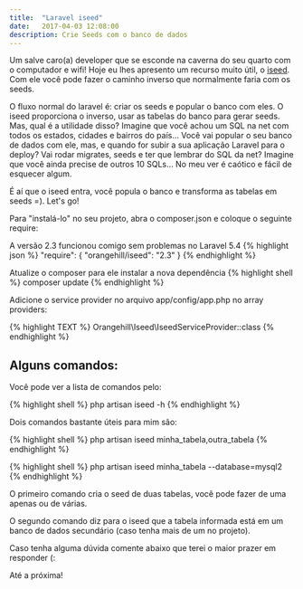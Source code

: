 ```yaml
---
title:  "Laravel iseed"
date:   2017-04-03 12:08:00
description: Crie Seeds com o banco de dados
---
```


Um salve caro(a) developer que se esconde na caverna do seu quarto com o computador e wifi! Hoje eu lhes apresento um recurso muito útil, o [iseed](https://github.com/orangehill/iseed). Com ele você pode fazer o caminho inverso que normalmente faria com os seeds. 

O fluxo normal do laravel é: criar os seeds e popular o banco com eles. O iseed proporciona o inverso, usar as tabelas do banco para gerar seeds. Mas, qual é a utilidade disso? Imagine que você achou um SQL na net com todos os estados, cidades e bairros do país... Você vai popular o seu banco de dados com ele, mas, e quando for subir a sua aplicação Laravel para o deploy? Vai rodar migrates, seeds e ter que lembrar do SQL da net? Imagine que você ainda precise de outros 10 SQLs... No meu ver é caótico e fácil de esquecer algum. 

É aí que o iseed entra, você popula o banco e transforma as tabelas em seeds =). Let's go!

Para "instalá-lo" no seu projeto, abra o composer.json e coloque o seguinte require:

A versão 2.3 funcionou comigo sem problemas no Laravel 5.4
{% highlight json %}
"require": {
    "orangehill/iseed": "2.3"
}
{% endhighlight %}


Atualize o composer para ele instalar a nova dependência
{% highlight shell %}
composer update
{% endhighlight %}

Adicione o service provider no arquivo app/config/app.php no array providers:

{% highlight TEXT %}
Orangehill\Iseed\IseedServiceProvider::class
{% endhighlight %}


## **Alguns comandos:**

Você pode ver a lista de comandos pelo:

{% highlight shell %}
php artisan iseed -h
{% endhighlight %}

Dois comandos bastante úteis para mim são:

{% highlight shell %}
php artisan iseed minha_tabela,outra_tabela
{% endhighlight %}

{% highlight shell %}
php artisan iseed minha_tabela --database=mysql2
{% endhighlight %}

O primeiro comando cria o seed de duas tabelas, você pode fazer de uma apenas ou de várias. 

O segundo comando diz para o iseed que a tabela informada está em um banco de dados secundário (caso tenha mais de um no projeto).

Caso tenha alguma dúvida comente abaixo que terei o maior prazer em responder (:

Até a próxima!